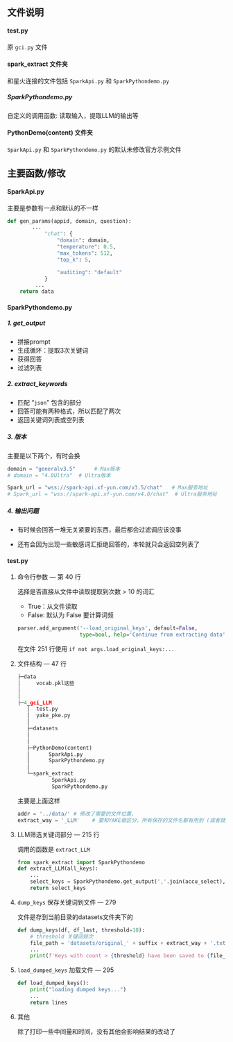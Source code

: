 ## 文件说明

#### test.py

原 `gci.py` 文件



#### spark_extract 文件夹

和星火连接的文件包括 `SparkApi.py` 和 `SparkPythondemo.py`

##### SparkPythondemo.py

自定义的调用函数: 读取输入，提取LLM的输出等



#### PythonDemo(content) 文件夹

`SparkApi.py` 和 `SparkPythondemo.py` 的默认未修改官方示例文件



## 主要函数/修改

#### SparkApi.py

主要是参数有一点和默认的不一样

```python
def gen_params(appid, domain, question):
		...
            "chat": {
                "domain": domain,
                "temperature": 0.5,
                "max_tokens": 512,
                "top_k": 5,

                "auditing": "default"
            }
         ...
    return data
```



#### SparkPythondemo.py

##### 1. get_output

- 拼接prompt
- 生成循环：提取3次关键词
- 获得回答
- 过滤列表

##### 2. extract_keywords

- 匹配 “```json```" 包含的部分
- 回答可能有两种格式，所以匹配了两次
- 返回关键词列表或空列表

##### 3. 版本

主要是以下两个，有时会换

```python
domain = "generalv3.5"      # Max版本
# domain = "4.0Ultra"  # Ultra版本

Spark_url = "wss://spark-api.xf-yun.com/v3.5/chat"   # Max服务地址
# Spark_url = "wss://spark-api.xf-yun.com/v4.0/chat"  # Ultra服务地址
```

##### 4. 输出问题

- 有时候会回答一堆无关紧要的东西，最后都会过滤调应该没事

- 还有会因为出现一些敏感词汇拒绝回答的，本轮就只会返回空列表了

  

#### test.py

1. 命令行参数 — 第 40 行

    选择是否直接从文件中读取提取到次数 > 10 的词汇
    
    - True：从文件读取
    - False: 默认为 False 要计算词频
    
    ```python
    parser.add_argument('--load_original_keys', default=False,
                        type=bool, help='Continue from extracting data')
    ```
    
    在文件 251 行使用 `if not args.load_original_keys:...`
    
2. 文件结构 — 47 行

    ```python
    ├─data
    │     vocab.pkl这些
    │  
    │  
    ├─4_gci_LLM
       │  test.py
       │  yake_pke.py
       │
       ├─datasets
       │
       │
       ├─PythonDemo(content)
       │      SparkApi.py
       │      SparkPythondemo.py
       │
       └─spark_extract
               SparkApi.py
               SparkPythondemo.py
    ```

    主要是上面这样

    ```python
    addr = '../data/' # 修改了需要的文件位置，
    extract_way = '_LLM'	# 要和YAKE做区分，所有保存的文件名都有用到 (或者就改dump_keys和load_dumped_keys应该也可以)
    ```

3. LLM筛选关键词部分 — 215 行

    调用的函数是 `extract_LLM` 

    ```python
    from spark_extract import SparkPythondemo
    def extract_LLM(all_keys):
        ...
        select_keys = SparkPythondemo.get_output(','.join(accu_select), all_keys)
        return select_keys
    ```

4. `dump_keys` 保存关键词到文件 — 279

    文件是存到当前目录的datasets文件夹下的

    ```python
    def dump_keys(df, df_last, threshold=10):
        # threshold 关键词频次
        file_path = 'datasets/original_' + suffix + extract_way + '.txt'
        ...
        print(f'Keys with count > {threshold} have been saved to {file_path}')
    ```

5. `load_dumped_keys` 加载文件 — 295

    ```python
    def load_dumped_keys():
        print("loading dumped keys...")
        ...
        return lines
    ```

6. 其他

    除了打印一些中间量和时间，没有其他会影响结果的改动了
